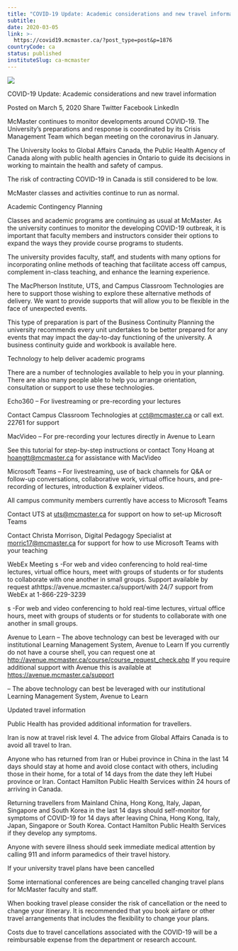 ```yaml
---
title: "COVID-19 Update: Academic considerations and new travel information"
subtitle: 
date: 2020-03-05
link: >-
  https://covid19.mcmaster.ca/?post_type=post&p=1876
countryCode: ca
status: published
instituteSlug: ca-mcmaster
---
```

![](https://covid19.mcmaster.ca/app/themes/macsites-theme/favicons/apple-touch-icon.png)

COVID-19 Update: Academic considerations and new travel information

Posted on March 5, 2020 Share Twitter Facebook LinkedIn

McMaster continues to monitor developments around COVID-19. The University’s preparations and response is coordinated by its Crisis Management Team which began meeting on the coronavirus in January.

The University looks to Global Affairs Canada, the Public Health Agency of Canada along with public health agencies in Ontario to guide its decisions in working to maintain the health and safety of campus.

The risk of contracting COVID-19 in Canada is still considered to be low.

McMaster classes and activities continue to run as normal.

Academic Contingency Planning

Classes and academic programs are continuing as usual at McMaster. As the university continues to monitor the developing COVID-19 outbreak, it is important that faculty members and instructors consider their options to expand the ways they provide course programs to students.

The university provides faculty, staff, and students with many options for incorporating online methods of teaching that facilitate access off campus, complement in-class teaching, and enhance the learning experience.

The MacPherson Institute, UTS, and Campus Classroom Technologies are here to support those wishing to explore these alternative methods of delivery. We want to provide supports that will allow you to be flexible in the face of unexpected events.

This type of preparation is part of the Business Continuity Planning the university recommends every unit undertakes to be better prepared for any events that may impact the day-to-day functioning of the university. A business continuity guide and workbook is available here.

Technology to help deliver academic programs

There are a number of technologies available to help you in your planning. There are also many people able to help you arrange orientation, consultation or support to use these technologies.

Echo360 – For livestreaming or pre-recording your lectures

Contact Campus Classroom Technologies at cct@mcmaster.ca or call ext. 22761 for support



MacVideo – For pre-recording your lectures directly in Avenue to Learn

See this tutorial for step-by-step instructions or contact Tony Hoang at hoangtt@mcmaster.ca for assistance with MacVideo



Microsoft Teams – For livestreaming, use of back channels for Q&A or follow-up conversations, collaborative work, virtual office hours, and pre-recording of lectures, introduction & explainer videos.

All campus community members currently have access to Microsoft Teams

Contact UTS at uts@mcmaster.ca for support on how to set-up Microsoft Teams

Contact Christa Morrison, Digital Pedagogy Specialist at morric17@mcmaster.ca for support for how to use Microsoft Teams with your teaching



WebEx Meeting s -For web and video conferencing to hold real-time lectures, virtual office hours, meet with groups of students or for students to collaborate with one another in small groups. Support available by request athttps://avenue.mcmaster.ca/support/with 24/7 support from WebEx at 1-866-229-3239

s -For web and video conferencing to hold real-time lectures, virtual office hours, meet with groups of students or for students to collaborate with one another in small groups.

Avenue to Learn – The above technology can best be leveraged with our institutional Learning Management System, Avenue to Learn If you currently do not have a course shell, you can request one at http://avenue.mcmaster.ca/course/course_request_check.php If you require additional support with Avenue this is available at https://avenue.mcmaster.ca/support

– The above technology can best be leveraged with our institutional Learning Management System, Avenue to Learn

Updated travel information

Public Health has provided additional information for travellers.

Iran is now at travel risk level 4. The advice from Global Affairs Canada is to avoid all travel to Iran.

Anyone who has returned from Iran or Hubei province in China in the last 14 days should stay at home and avoid close contact with others, including those in their home, for a total of 14 days from the date they left Hubei province or Iran. Contact Hamilton Public Health Services within 24 hours of arriving in Canada.

Returning travellers from Mainland China, Hong Kong, Italy, Japan, Singapore and South Korea in the last 14 days should self-monitor for symptoms of COVID-19 for 14 days after leaving China, Hong Kong, Italy, Japan, Singapore or South Korea. Contact Hamilton Public Health Services if they develop any symptoms.

Anyone with severe illness should seek immediate medical attention by calling 911 and inform paramedics of their travel history.

If your university travel plans have been cancelled

Some international conferences are being cancelled changing travel plans for McMaster faculty and staff.

When booking travel please consider the risk of cancellation or the need to change your itinerary. It is recommended that you book airfare or other travel arrangements that includes the flexibility to change your plans.

Costs due to travel cancellations associated with the COVID-19 will be a reimbursable expense from the department or research account.
